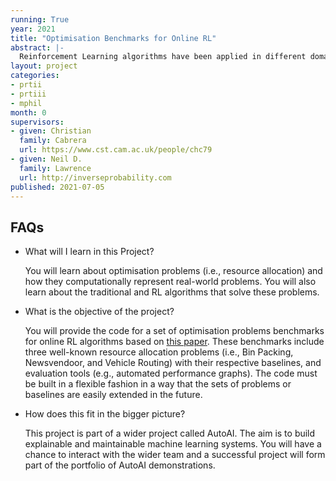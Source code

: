 ```yaml
---
running: True
year: 2021
title: "Optimisation Benchmarks for Online RL"
abstract: |-
  Reinforcement Learning algorithms have been applied in different domains. Now there is a growing interest in applying RL algorithms to optimisation problems. Such algorithms are a better alternative to produce near-optimal solutions in dynamic environments, compared against exact or approximation algorithms. Benchmarks are a key element in the development and evaluation of novel algorithms as they enable a standardised comparison of these algorithms' performance. In this project you will provide a set of optimisation benchmarks to evaluate online RL algorithms. 
layout: project
categories:
- prtii
- prtiii
- mphil
month: 0
supervisors:
- given: Christian
  family: Cabrera
  url: https://www.cst.cam.ac.uk/people/chc79
- given: Neil D.
  family: Lawrence
  url: http://inverseprobability.com
published: 2021-07-05
---
```


## FAQs

* What will I learn in this Project?

  You will learn about optimisation problems (i.e., resource allocation)  and how they computationally represent real-world problems. You will also learn about the traditional and RL algorithms that solve these problems. 
   
* What is the objective of the project?

  You will provide the code for a set of optimisation problems benchmarks for online RL algorithms based on [this paper](https://arxiv.org/abs/1911.10641). These benchmarks include three well-known resource allocation problems (i.e., Bin Packing, Newsvendoor, and Vehicle Routing) with their respective baselines, and evaluation tools (e.g., automated performance graphs). The code must be built in a flexible fashion in a way that the sets of problems or baselines are easily extended in the future.
    
* How does this fit in the bigger picture?

  This project is part of a wider project called AutoAI. The aim is to build explainable and maintainable machine learning systems. You will have a chance to interact with the wider team and a successful project will form part of the portfolio of AutoAI demonstrations.

